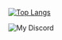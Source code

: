 [![Top Langs](https://stats-nichokas.vercel.app/api/top-langs/?username=nichokas&layout=donut)](https://github.com/Nichokas/github-readme-stats)

![My Discord](https://discord-readme-badge-beta.vercel.app/api?id=976878661242331156)
